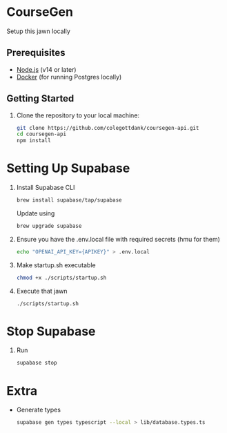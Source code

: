 # CourseGen

Setup this jawn locally

## Prerequisites

- [Node.js](https://nodejs.org/) (v14 or later)
- [Docker](https://www.docker.com/) (for running Postgres locally)

## Getting Started

1. Clone the repository to your local machine:

   ```sh
   git clone https://github.com/colegottdank/coursegen-api.git
   cd coursegen-api
   npm install
   ```

# Setting Up Supabase
1. Install Supabase CLI
   ```sh
   brew install supabase/tap/supabase
   ```
   Update using
   ```sh
   brew upgrade supabase
   ```

2. Ensure you have the .env.local file with required secrets (hmu for them)
   ```sh
   echo "OPENAI_API_KEY={APIKEY}" > .env.local
   ```

3. Make startup.sh executable 
   ```sh
   chmod +x ./scripts/startup.sh
   ```

4. Execute that jawn
   ```sh
   ./scripts/startup.sh
   ```

# Stop Supabase
1. Run
   ```sh
   supabase stop
   ```

# Extra
- Generate types
   ```sh
   supabase gen types typescript --local > lib/database.types.ts
   ```